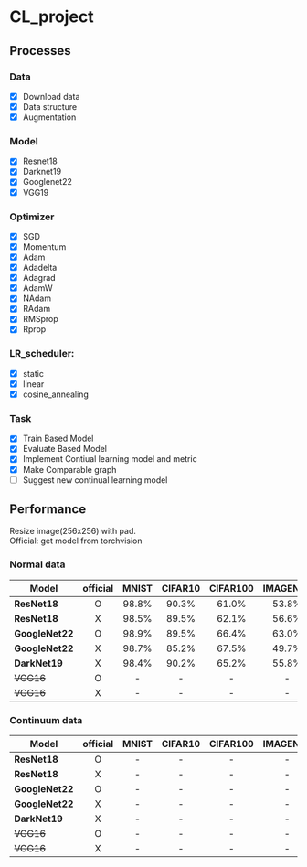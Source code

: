 # CL_project  
  
## Processes  
### Data  
- [x] Download data  
- [x] Data structure  
- [x] Augmentation  
  
### Model
- [x] Resnet18  
- [x] Darknet19  
- [x] Googlenet22  
- [x] VGG19  
  
### Optimizer
- [x] SGD  
- [x] Momentum  
- [x] Adam  
- [x] Adadelta 
- [x] Adagrad  
- [x] AdamW  
- [x] NAdam  
- [x] RAdam 
- [x] RMSprop  
- [x] Rprop

### LR_scheduler:
- [x] static
- [x] linear
- [x] cosine_annealing

### Task  
- [x] Train Based Model  
- [x] Evaluate Based Model
- [x] Implement Contiual learning model and metric  
- [x] Make Comparable graph  
- [ ] Suggest new continual learning model

## Performance  
Resize image(256x256) with pad.  
Official: get model from torchvision  

### Normal data
| Model | official | MNIST | CIFAR10 | CIFAR100 | IMAGENET |    
| ------------- | :---: | :------: | :------: | :------: | :------: |
| **ResNet18**  | O | 98.8% | 90.3% | 61.0% | 53.8% |
| **ResNet18**  | X | 98.5% | 89.5% | 62.1% | 56.6% |
| **GoogleNet22**  | O | 98.9% | 89.5% | 66.4% | 63.0% |
| **GoogleNet22**  | X | 98.7% | 85.2% | 67.5% | 49.7% |
| **DarkNet19**  | X | 98.4% | 90.2% | 65.2% | 55.8% |
| ~~VGG16~~ | O | - | - | - | - |
| ~~VGG16~~ | X | - | - | - | - |

### Continuum data
| Model | official | MNIST | CIFAR10 | CIFAR100 | IMAGENET |    
| ------------- | :---: | :------: | :------: | :------: | :------: |
| **ResNet18**  | O | - | - | - | - |
| **ResNet18**  | X | - | - | - | - |
| **GoogleNet22**  | O | - | - | - | - |
| **GoogleNet22**  | X | - | - | - | - |
| **DarkNet19**  | X | - | - | - | - |
| ~~VGG16~~ | O | - | - | - | - |
| ~~VGG16~~ | X | - | - | - | - |
